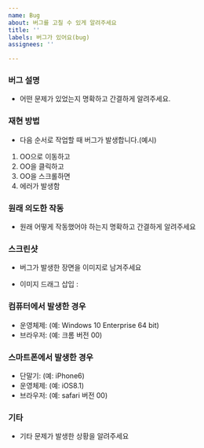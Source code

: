 ```yaml
---
name: Bug
about: 버그를 고칠 수 있게 알려주세요
title: ''
labels: 버그가 있어요(bug)
assignees: ''

---
```


### 버그 설명
- 어떤 문제가 있었는지 명확하고 간결하게 알려주세요.

### 재현 방법
- 다음 순서로 작업할 때 버그가 발생합니다.(예시)
1. OO으로 이동하고
2. OO을 클릭하고
3. OO을 스크롤하면
4. 에러가 발생함

### 원래 의도한 작동
- 원래 어떻게 작동했어야 하는지 명확하고 간결하게 알려주세요

### 스크린샷
- 버그가 발생한 장면을 이미지로 남겨주세요

- 이미지 드래그 삽입 :  

### 컴퓨터에서 발생한 경우
- 운영체제: (예: Windows 10 Enterprise 64 bit)
- 브라우저: (예: 크롬 버전 00)

### 스마트폰에서 발생한 경우
- 단말기: (예: iPhone6)
- 운영체제: (예: iOS8.1)
- 브라우저: (예: safari 버전 00)

### 기타
- 기타 문제가 발생한 상황을 알려주세요
